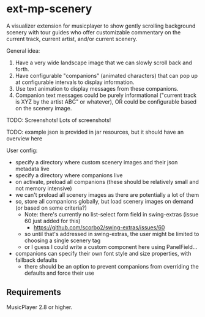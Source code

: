 # ext-mp-scenery

A visualizer extension for musicplayer to show gently scrolling background scenery with tour guides who offer
customizable commentary on the current track, current artist, and/or current scenery.

General idea:

1. Have a very wide landscape image that we can slowly scroll back and forth.
2. Have configurable "companions" (animated characters) that can pop up at configurable intervals to display information.
3. Use text animation to display messages from these companions.
4. Companion text messages could be purely informational ("current track is XYZ by the artist ABC" or whatever), OR could be configurable based on the scenery image.

TODO: Screenshots! Lots of screenshots!

TODO: example json is provided in jar resources, but it should have an overview here

User config:

- specify a directory where custom scenery images and their json metadata live
- specify a directory where companions live
- on activate, preload all companions (these should be relatively small and not memory intensive)
- we can't preload all scenery images as there are potentially a lot of them
- so, store all companions globally, but load scenery images on demand (or based on some criteria?)
  - Note: there's currently no list-select form field in swing-extras (issue 60 just added for this)
    - https://github.com/scorbo2/swing-extras/issues/60
  - so until that's addressed in swing-extras, the user might be limited to choosing a single scenery tag
  - or I guess I could write a custom component here using PanelField...
- companions can specify their own font style and size properties, with fallback defaults
  - there should be an option to prevent companions from overriding the defaults and force their use

## Requirements

MusicPlayer 2.8 or higher.
